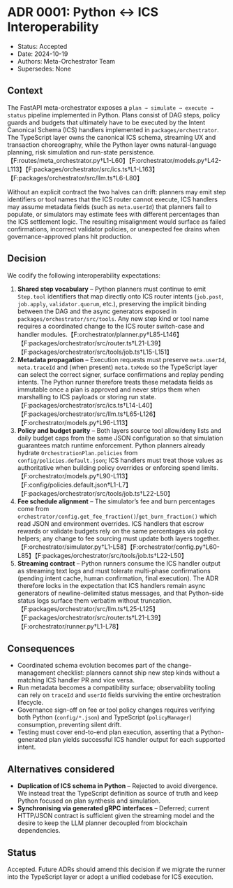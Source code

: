 # ADR 0001: Python ↔ ICS Interoperability

- Status: Accepted
- Date: 2024-10-19
- Authors: Meta-Orchestrator Team
- Supersedes: None

## Context

The FastAPI meta-orchestrator exposes a `plan → simulate → execute → status` pipeline implemented in Python. Plans consist of DAG steps, policy guards and budgets that ultimately have to be executed by the Intent Canonical Schema (ICS) handlers implemented in `packages/orchestrator`. The TypeScript layer owns the canonical ICS schema, streaming UX and transaction choreography, while the Python layer owns natural-language planning, risk simulation and run-state persistence.【F:routes/meta_orchestrator.py†L1-L60】【F:orchestrator/models.py†L42-L113】【F:packages/orchestrator/src/ics.ts†L1-L163】【F:packages/orchestrator/src/llm.ts†L6-L80】

Without an explicit contract the two halves can drift: planners may emit step identifiers or tool names that the ICS router cannot execute, ICS handlers may assume metadata fields (such as `meta.userId`) that planners fail to populate, or simulators may estimate fees with different percentages than the ICS settlement logic. The resulting misalignment would surface as failed confirmations, incorrect validator policies, or unexpected fee drains when governance-approved plans hit production.

## Decision

We codify the following interoperability expectations:

1. **Shared step vocabulary** – Python planners must continue to emit `Step.tool` identifiers that map directly onto ICS router intents (`job.post`, `job.apply`, `validator.quorum`, etc.), preserving the implicit binding between the DAG and the async generators exposed in `packages/orchestrator/src/tools`. Any new step kind or tool name requires a coordinated change to the ICS router switch-case and handler modules.【F:orchestrator/planner.py†L85-L146】【F:packages/orchestrator/src/router.ts†L21-L39】【F:packages/orchestrator/src/tools/job.ts†L15-L151】
2. **Metadata propagation** – Execution requests must preserve `meta.userId`, `meta.traceId` and (when present) `meta.txMode` so the TypeScript layer can select the correct signer, surface confirmations and replay pending intents. The Python runner therefore treats these metadata fields as immutable once a plan is approved and never strips them when marshalling to ICS payloads or storing run state.【F:packages/orchestrator/src/ics.ts†L14-L40】【F:packages/orchestrator/src/llm.ts†L65-L126】【F:orchestrator/models.py†L96-L113】
3. **Policy and budget parity** – Both layers source tool allow/deny lists and daily budget caps from the same JSON configuration so that simulation guarantees match runtime enforcement. Python planners already hydrate `OrchestrationPlan.policies` from `config/policies.default.json`; ICS handlers must treat those values as authoritative when building policy overrides or enforcing spend limits.【F:orchestrator/models.py†L90-L113】【F:config/policies.default.json†L1-L7】【F:packages/orchestrator/src/tools/job.ts†L22-L50】
4. **Fee schedule alignment** – The simulator’s fee and burn percentages come from `orchestrator/config.get_fee_fraction()`/`get_burn_fraction()` which read JSON and environment overrides. ICS handlers that escrow rewards or validate budgets rely on the same percentages via policy helpers; any change to fee sourcing must update both layers together.【F:orchestrator/simulator.py†L1-L58】【F:orchestrator/config.py†L60-L85】【F:packages/orchestrator/src/tools/job.ts†L22-L50】
5. **Streaming contract** – Python runners consume the ICS handler output as streaming text logs and must tolerate multi-phase confirmations (pending intent cache, human confirmation, final execution). The ADR therefore locks in the expectation that ICS handlers remain async generators of newline-delimited status messages, and that Python-side status logs surface them verbatim without truncation.【F:packages/orchestrator/src/llm.ts†L25-L125】【F:packages/orchestrator/src/router.ts†L21-L39】【F:orchestrator/runner.py†L1-L78】

## Consequences

- Coordinated schema evolution becomes part of the change-management checklist: planners cannot ship new step kinds without a matching ICS handler PR and vice versa.
- Run metadata becomes a compatibility surface; observability tooling can rely on `traceId` and `userId` fields surviving the entire orchestration lifecycle.
- Governance sign-off on fee or tool policy changes requires verifying both Python (`config/*.json`) and TypeScript (`policyManager`) consumption, preventing silent drift.
- Testing must cover end-to-end plan execution, asserting that a Python-generated plan yields successful ICS handler output for each supported intent.

## Alternatives considered

- **Duplication of ICS schema in Python** – Rejected to avoid divergence. We instead treat the TypeScript definition as source of truth and keep Python focused on plan synthesis and simulation.
- **Synchronising via generated gRPC interfaces** – Deferred; current HTTP/JSON contract is sufficient given the streaming model and the desire to keep the LLM planner decoupled from blockchain dependencies.

## Status

Accepted. Future ADRs should amend this decision if we migrate the runner into the TypeScript layer or adopt a unified codebase for ICS execution.
